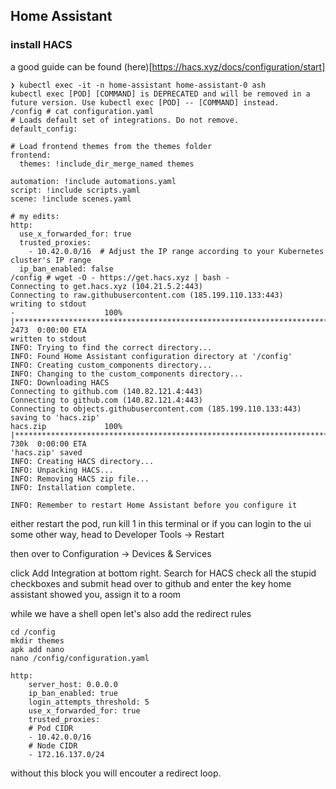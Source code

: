 ## Home Assistant

### install HACS
a good guide can be found (here)[https://hacs.xyz/docs/configuration/start]

```
❯ kubectl exec -it -n home-assistant home-assistant-0 ash
kubectl exec [POD] [COMMAND] is DEPRECATED and will be removed in a future version. Use kubectl exec [POD] -- [COMMAND] instead.
/config # cat configuration.yaml 
# Loads default set of integrations. Do not remove.
default_config:

# Load frontend themes from the themes folder
frontend:
  themes: !include_dir_merge_named themes

automation: !include automations.yaml
script: !include scripts.yaml
scene: !include scenes.yaml

# my edits:
http:
  use_x_forwarded_for: true
  trusted_proxies:
    - 10.42.0.0/16  # Adjust the IP range according to your Kubernetes cluster's IP range
  ip_ban_enabled: false
/config # wget -O - https://get.hacs.xyz | bash -
Connecting to get.hacs.xyz (104.21.5.2:443)
Connecting to raw.githubusercontent.com (185.199.110.133:443)
writing to stdout
-                    100% |********************************************************************************************************************************************************************|  2473  0:00:00 ETA
written to stdout
INFO: Trying to find the correct directory...
INFO: Found Home Assistant configuration directory at '/config'
INFO: Creating custom_components directory...
INFO: Changing to the custom_components directory...
INFO: Downloading HACS
Connecting to github.com (140.82.121.4:443)
Connecting to github.com (140.82.121.4:443)
Connecting to objects.githubusercontent.com (185.199.110.133:443)
saving to 'hacs.zip'
hacs.zip             100% |********************************************************************************************************************************************************************|  730k  0:00:00 ETA
'hacs.zip' saved
INFO: Creating HACS directory...
INFO: Unpacking HACS...
INFO: Removing HACS zip file...
INFO: Installation complete.

INFO: Remember to restart Home Assistant before you configure it
```

either restart the pod, run kill 1 in this terminal or if you can login to the ui some other way, head to Developer Tools -> Restart

then over to Configuration -> Devices & Services

click Add Integration at bottom right. Search for HACS 
check all the stupid checkboxes and submit
head over to github and enter the key home assistant showed you, assign it to a room


while we have a shell open let's also add the redirect rules

```
cd /config
mkdir themes
apk add nano
nano /config/configuration.yaml

http:
    server_host: 0.0.0.0
    ip_ban_enabled: true
    login_attempts_threshold: 5
    use_x_forwarded_for: true
    trusted_proxies:
    # Pod CIDR
    - 10.42.0.0/16
    # Node CIDR
    - 172.16.137.0/24
```

without this block you will encouter a redirect loop.
